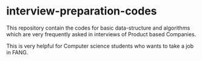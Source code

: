 # interview-preparation-codes

This repository contain the codes for basic data-structure and algorithms which are very frequently asked in interviews of Product based Companies. 

This is very helpful for Computer science students who wants to take a job in FANG.   